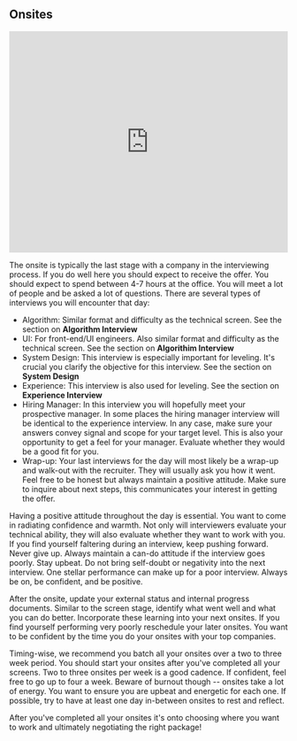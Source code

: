 ## Onsites

<iframe width="100%" height="400" src="https://www.youtube.com/embed/O4_EWcrzaPc" frameborder="0" allow="accelerometer; autoplay; encrypted-media; gyroscope; picture-in-picture" allowfullscreen></iframe>

The onsite is typically the last stage with a company in the interviewing process. If you do well here you should expect to receive the offer. You should expect to spend between 4-7 hours at the office. You will meet a lot of people and be asked a lot of questions. There are several types of interviews you will encounter that day:

* Algorithm: Similar format and difficulty as the technical screen. See the section on **Algorithm Interview**
* UI: For front-end/UI  engineers. Also similar format and difficulty as the technical screen. See the section on **Algorithim Interview**
* System Design: This interview is especially important for leveling. It's crucial you clarify the objective for this interview. See the section on **System Design**
* Experience: This interview is also used for leveling. See the section on **Experience Interview**
* Hiring Manager: In this interview you will hopefully meet your prospective manager. In some places the hiring manager interview will be identical to the experience interview. In any case, make sure your answers convey signal and scope for your target level. This is also your opportunity to get a feel for your manager. Evaluate whether they would be a good fit for you.
* Wrap-up: Your last interviews for the day will most likely be a wrap-up and walk-out with the recruiter. They will usually ask you how it went. Feel free to be honest but always maintain a positive attitude. Make sure to inquire about next steps, this communicates your interest in getting the offer.

Having a positive attitude throughout the day is essential. You want to come in radiating confidence and warmth. Not only will interviewers evaluate your technical ability, they will also evaluate whether they want to work with you. If you find yourself faltering during an interview, keep pushing forward. Never give up. Always maintain a can-do attitude if the interview goes poorly. Stay upbeat. Do not bring self-doubt or negativity into the next interview. One stellar performance can make up for a poor interview. Always be on, be confident, and be positive.

After the onsite, update your external status and internal progress documents. Similar to the screen stage, identify what went well and what you can do better. Incorporate these learning into your next onsites. If you find yourself performing very poorly reschedule your later onsites. You want to be confident by the time you do your onsites with your top companies.

Timing-wise, we recommend you batch all your onsites over a two to three week period. You should start your onsites after you've completed all your screens. Two to three onsites per week is a good cadence. If confident, feel free to go up to four a week. Beware of burnout though -- onsites take a lot of energy. You want to ensure you are upbeat and energetic for each one. If possible, try to have at least one day in-between onsites to rest and reflect.

After you've completed all your onsites it's onto choosing where you want to work and ultimately negotiating the right package!

